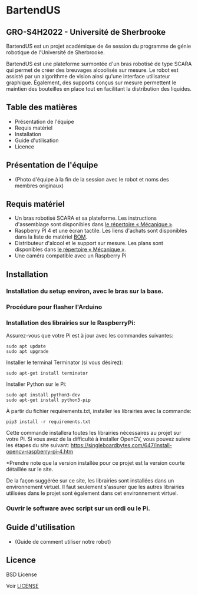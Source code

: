 # BartendUS 
## GRO-S4H2022 - Université de Sherbrooke

BartendUS est un projet académique de 4e session du programme de génie robotique de l'Université de Sherbrooke.

BartendUS est une plateforme surmontée d'un bras robotisé de type SCARA qui permet de créer des breuvages alcoolisés sur mesure. Le robot est assisté par un algorithme de vision ainsi qu'une interface utilisateur graphique. Également, des supports conçus sur mesure permettent le maintien des bouteilles en place tout en facilitant la distribution des liquides.

## Table des matières
* Présentation de l'équipe
* Requis matériel
* Installation
* Guide d'utilisation
* Licence

## Présentation de l'équipe
- (Photo d'équipe à la fin de la session avec le robot et noms des membres originaux)

## Requis matériel
- Un bras robotisé SCARA et sa plateforme. Les instructions d'assemblage sont disponibles dans [le répertoire « Mécanique »](https://github.com/mimil2014/BartendUS-GROS4/tree/main/M%C3%A9canique).
- Raspberry PI 4 et une écran tactile. Les liens d'achats sont disponibles dans la liste de matériel [BOM](www.google.com).
- Distributeur d'alcool et le support sur mesure. Les plans sont disponibles dans [le répertoire « Mécanique »](https://github.com/mimil2014/BartendUS-GROS4/tree/main/M%C3%A9canique).
- Une caméra compatible avec un Raspberry Pi

## Installation 
### Installation du setup environ, avec le bras sur la base.

### Procédure pour flasher l'Arduino

### Installation des librairies sur le RaspberryPi:
Assurez-vous que votre Pi est à jour avec les commandes suivantes: 
```
sudo apt update  
sudo apt upgrade  
```
Installer le terminal Terminator (si vous désirez):   
```
sudo apt-get install terminator   
```
Installer Python sur le Pi:   
```
sudo apt install python3-dev   
sudo apt-get install python3-pip 
```
À partir du fichier requirements.txt, installer les librairies avec la commande: 
```
pip3 install -r requirements.txt  
```
Cette commande installera toutes les librairies nécessaires au projet sur votre Pi. Si vous avez de la difficulté à installer OpenCV, vous pouvez suivre les étapes du site suivant:   https://singleboardbytes.com/647/install-opencv-raspberry-pi-4.htm

*Prendre note que la version installée pour ce projet est la version courte détaillée sur le site.

De la façon suggérée sur ce site, les librairies sont installées dans un environnement virtuel. Il faut seulement s'assurer que les autres librairies utilisées     dans le projet sont également dans cet environnement virtuel. 

### Ouvrir le software avec script sur un ordi ou le Pi.

## Guide d'utilisation
- (Guide de comment utiliser notre robot)

## Licence
BSD License

Voir [LICENSE](LICENSE)
